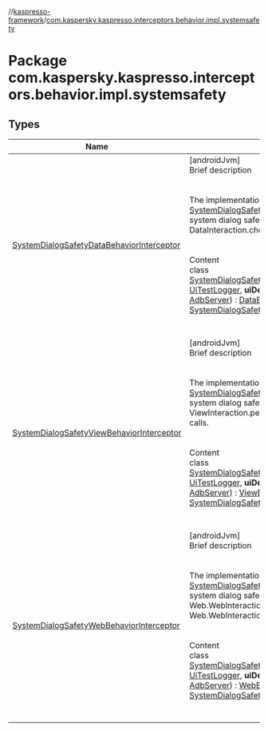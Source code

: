 //[kaspresso-framework](../index.md)/[com.kaspersky.kaspresso.interceptors.behavior.impl.systemsafety](index.md)



# Package com.kaspersky.kaspresso.interceptors.behavior.impl.systemsafety  


## Types  
  
|  Name|  Summary| 
|---|---|
| [SystemDialogSafetyDataBehaviorInterceptor](-system-dialog-safety-data-behavior-interceptor/index.md)| [androidJvm]  <br>Brief description  <br><br><br>The implementation of [DataBehaviorInterceptor](../com.kaspersky.kaspresso.interceptors.behavior/-data-behavior-interceptor/index.md) and [SystemDialogSafetyProvider](../com.kaspersky.kaspresso.systemsafety/-system-dialog-safety-provider/index.md) interfaces. Provides system dialog safety functionality for DataInteraction.check calls.<br><br>  <br>Content  <br>class [SystemDialogSafetyDataBehaviorInterceptor](-system-dialog-safety-data-behavior-interceptor/index.md)(**logger**: [UiTestLogger](../com.kaspersky.kaspresso.logger/-ui-test-logger/index.md), **uiDevice**: UiDevice, **adbServer**: [AdbServer](../com.kaspersky.kaspresso.device.server/-adb-server/index.md)) : [DataBehaviorInterceptor](../com.kaspersky.kaspresso.interceptors.behavior/-data-behavior-interceptor/index.md), [SystemDialogSafetyProvider](../com.kaspersky.kaspresso.systemsafety/-system-dialog-safety-provider/index.md)  <br><br><br>
| [SystemDialogSafetyViewBehaviorInterceptor](-system-dialog-safety-view-behavior-interceptor/index.md)| [androidJvm]  <br>Brief description  <br><br><br>The implementation of [ViewBehaviorInterceptor](../com.kaspersky.kaspresso.interceptors.behavior/-view-behavior-interceptor/index.md) and [SystemDialogSafetyProvider](../com.kaspersky.kaspresso.systemsafety/-system-dialog-safety-provider/index.md) interfaces. Provides system dialog safety functionality for ViewInteraction.perform and ViewInteraction.check calls.<br><br>  <br>Content  <br>class [SystemDialogSafetyViewBehaviorInterceptor](-system-dialog-safety-view-behavior-interceptor/index.md)(**logger**: [UiTestLogger](../com.kaspersky.kaspresso.logger/-ui-test-logger/index.md), **uiDevice**: UiDevice, **adbServer**: [AdbServer](../com.kaspersky.kaspresso.device.server/-adb-server/index.md)) : [ViewBehaviorInterceptor](../com.kaspersky.kaspresso.interceptors.behavior/-view-behavior-interceptor/index.md), [SystemDialogSafetyProvider](../com.kaspersky.kaspresso.systemsafety/-system-dialog-safety-provider/index.md)  <br><br><br>
| [SystemDialogSafetyWebBehaviorInterceptor](-system-dialog-safety-web-behavior-interceptor/index.md)| [androidJvm]  <br>Brief description  <br><br><br>The implementation of [WebBehaviorInterceptor](../com.kaspersky.kaspresso.interceptors.behavior/-web-behavior-interceptor/index.md) and [SystemDialogSafetyProvider](../com.kaspersky.kaspresso.systemsafety/-system-dialog-safety-provider/index.md) interfaces. Provides system dialog safety functionality for Web.WebInteraction.perform and Web.WebInteraction.check calls.<br><br>  <br>Content  <br>class [SystemDialogSafetyWebBehaviorInterceptor](-system-dialog-safety-web-behavior-interceptor/index.md)(**logger**: [UiTestLogger](../com.kaspersky.kaspresso.logger/-ui-test-logger/index.md), **uiDevice**: UiDevice, **adbServer**: [AdbServer](../com.kaspersky.kaspresso.device.server/-adb-server/index.md)) : [WebBehaviorInterceptor](../com.kaspersky.kaspresso.interceptors.behavior/-web-behavior-interceptor/index.md), [SystemDialogSafetyProvider](../com.kaspersky.kaspresso.systemsafety/-system-dialog-safety-provider/index.md)  <br><br><br>

